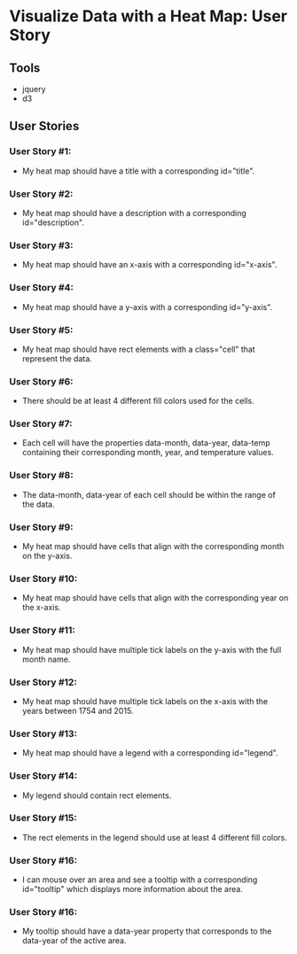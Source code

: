 # Visualize Data with a Heat Map: User Story

## Tools
- jquery
- d3

## User Stories 

### User Story #1: 
- My heat map should have a title with a corresponding id="title".
### User Story #2: 
- My heat map should have a description with a corresponding id="description".
### User Story #3: 
- My heat map should have an x-axis with a corresponding id="x-axis".
### User Story #4: 
- My heat map should have a y-axis with a corresponding id="y-axis".
### User Story #5: 
- My heat map should have rect elements with a class="cell" that represent the data.
### User Story #6: 
- There should be at least 4 different fill colors used for the cells.
### User Story #7: 
- Each cell will have the properties data-month, data-year, data-temp containing their corresponding month, year, and temperature values.
### User Story #8: 
- The data-month, data-year of each cell should be within the range of the data.
### User Story #9: 
- My heat map should have cells that align with the corresponding month on the y-axis.
### User Story #10: 
- My heat map should have cells that align with the corresponding year on the x-axis.
### User Story #11: 
- My heat map should have multiple tick labels on the y-axis with the full month name.
### User Story #12: 
- My heat map should have multiple tick labels on the x-axis with the years between 1754 and 2015.
### User Story #13: 
- My heat map should have a legend with a corresponding id="legend".
### User Story #14: 
- My legend should contain rect elements.
### User Story #15: 
- The rect elements in the legend should use at least 4 different fill colors.
### User Story #16: 
- I can mouse over an area and see a tooltip with a corresponding id="tooltip" which displays more information about the area.
### User Story #16: 
- My tooltip should have a data-year property that corresponds to the data-year of the active area.